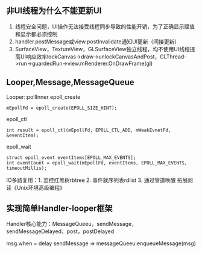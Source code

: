 ## 非UI线程为什么不能更新UI
1. 线程安全问题，UI操作无法接受线程同步导致的性能开销，为了正确显示赋值和显示都必须控制
2. handler.postMessage或view.postInvalidate通知UI更新（间接更新）
3. SurfaceView，TextureView，GLSurfaceView独立线程，均不使用UI线程提高UI响应效率lockCanvas->draw->unlockCanvasAndPost，GLThread->run->guardedRun->view.mRenderer.OnDrawFrame(gl)

## Looper,Message,MessageQueue
Looper::pollInner
epoll_create
```
mEpollFd = epoll_create(EPOLL_SIZE_HINT);
```
epoll_ctl
```
int result = epoll_ctl(mEpollFd, EPOLL_CTL_ADD, mWeakEvnetFd, &eventItem);
```
epoll_wait
```
struct epoll_event eventItems[EPOLL_MAX_EVENTS];
int eventCount = epoll_wait(mEpollFd, eventItems, EPOLL_MAX_EVENTS, timeoutMillis);
```
IO多路复用：1. 监控红黑树rbtree 2. 事件就序列表rdlist 3. 通过管道唤醒
拓展阅读《Unix环境高级编程》

## 实现简单Handler-looper框架
Handler核心能力：MessageQueeu，sendMessage，sendMessageDelayed，post，postDelayed

msg.when = delay
sendMessage => messageQueeu.enqueueMessage(msg)

